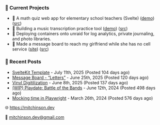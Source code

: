 ### 📌 Current Projects
- 📝 A math quiz web app for elementary school teachers (Svelte) ([demo](https://quiz-staging.mitchinson.dev/)) ([src](https://github.com/bmitchinson/budget-entry))
- 🎵 Building a music transcription practice tool ([demo](https://practice.mitchinson.dev/)) ([src](https://github.com/bmitchinson/practice))
- 🐳 Deploying containers onto unraid for log analytics, private journaling, and photo libraries.
- 💌 Made a message board to reach my girlfriend while she has no cell service ([site](https://letters.mitchinson.dev/)) ([src](https://github.com/bmitchinson/letters))

### 📝 Recent Posts

- [SvelteKit Template](https://blog.mitchinson.dev/sveltekit-template) - July 11th, 2025 (Posted 104 days ago)
- [Message Board - “Letters”](https://blog.mitchinson.dev/letters) - June 25th, 2025 (Posted 120 days ago)
- [Vinyl Digitilization](https://blog.mitchinson.dev/vinyl) - June 8th, 2025 (Posted 137 days ago)
- [(WIP) Playdate: Battle of the Bands](https://blog.mitchinson.dev/playdate-dev-one) - June 12th, 2024 (Posted 498 days ago)
- [Mocking time in Playwright](https://blog.mitchinson.dev/playwright-mock-time) - March 26th, 2024 (Posted 576 days ago)

🌐 https://mitchinson.dev

💌 mitchinson.dev@gmail.com